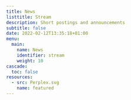 ```yaml
---
title: News
listtitle: Stream
description: Short postings and announcements
subtitle: false
date: 2022-02-12T13:35:18+01:00
menu:
  main:
    name: News
    identifier: stream
    weight: 10
cascade:
  toc: false
resources: 
  - src: Perplex.svg
    name: featured
---
```


